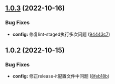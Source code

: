 

## [1.0.3](https://github.com/Qiuyaxian/library-rollup-template/compare/1.0.2...1.0.3) (2022-10-16)


### Bug Fixes

* **config:** 修复lint-staged执行多次问题 ([94443c7](https://github.com/Qiuyaxian/library-rollup-template/commit/94443c746291372268630a23a48667b8b978870d))

## 1.0.2 (2022-10-15)


### Bug Fixes

* **config:** 修正release-it配置文件中问题 ([8feb18b](https://github.com/Qiuyaxian/library-rollup-template/commit/8feb18b34db7bbe286b17591145ba0fa2db82a47))